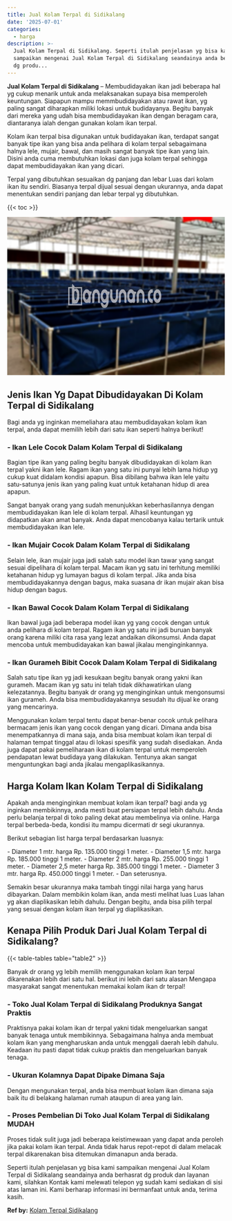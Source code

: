 ```yaml
---
title: Jual Kolam Terpal di Sidikalang
date: '2025-07-01'
categories:
  - harga
description: >-
  Jual Kolam Terpal di Sidikalang. Seperti itulah penjelasan yg bisa kami
  sampaikan mengenai Jual Kolam Terpal di Sidikalang seandainya anda berhasrat
  dg produ...
---
```


**Jual Kolam Terpal di Sidikalang** – Membudidayakan ikan jadi beberapa hal yg cukup menarik untuk anda melaksanakan supaya bisa memperoleh keuntungan. Siapapun mampu memmbudidayakan atau rawat ikan, yg paling sangat diharapkan miliki lokasi untuk budidayanya. Begitu banyak dari mereka yang udah bisa membudidayakan ikan dengan beragam cara, diantaranya ialah dengan gunakan kolam ikan terpal.

Kolam ikan terpal bisa digunakan untuk budidayakan ikan, terdapat sangat banyak tipe ikan yang bisa anda pelihara di kolam terpal sebagaimana halnya lele, mujair, bawal, dan masih sangat banyak tipe ikan yang lain. Disini anda cuma membutuhkan lokasi dan juga kolam terpal sehingga dapat membudidayakan ikan yang dicari.

Terpal yang dibutuhkan sesuaikan dg panjang dan lebar Luas dari kolam ikan itu sendiri. Biasanya terpal dijual sesuai dengan ukurannya, anda dapat menentukan sendiri panjang dan lebar terpal yg dibutuhkan.

{{< toc >}}

![Jual Kolam Terpal di Sidikalang](/images/jual-kolam-terpal-10.png)

## Jenis Ikan Yg Dapat Dibudidayakan Di Kolam Terpal di Sidikalang

Bagi anda yg inginkan memeliahara atau membudidayakan kolam ikan terpal, anda dapat memilih lebih dari satu ikan seperti halnya berikut!

### \- Ikan Lele Cocok Dalam Kolam Terpal di Sidikalang

Bagian tipe ikan yang paling begitu banyak dibudidayakan di kolam ikan terpal yakni ikan lele. Ragam ikan yang satu ini punyai lebih lama hidup yg cukup kuat didalam kondisi apapun. Bisa dibilang bahwa ikan lele yaitu satu-satunya jenis ikan yang paling kuat untuk ketahanan hidup di area apapun.

Sangat banyak orang yang sudah menunjukkan keberhasilannya dengan membudidayakan ikan lele di kolam terpal. Alhasil keuntungan yg didapatkan akan amat banyak. Anda dapat mencobanya kalau tertarik untuk membudidayakan ikan lele.

### \- Ikan Mujair Cocok Dalam Kolam Terpal di Sidikalang

Selain lele, ikan mujair juga jadi salah satu model ikan tawar yang sangat sesuai dipelihara di kolam terpal. Macam ikan yg satu ini terhitung memiliki ketahanan hidup yg lumayan bagus di kolam terpal. Jika anda bisa membudidayakannya dengan bagus, maka suasana dr ikan mujair akan bisa hidup dengan bagus.

### \- Ikan Bawal Cocok Dalam Kolam Terpal di Sidikalang

Ikan bawal juga jadi beberapa model ikan yg yang cocok dengan untuk anda pelihara di kolam terpal. Ragam ikan yg satu ini jadi buruan banyak orang karena miliki cita rasa yang lezat andaikan dikonsumsi. Anda dapat mencoba untuk membudidayakan kan bawal jikalau menginginkannya.

### \- Ikan Gurameh Bibit Cocok Dalam Kolam Terpal di Sidikalang

Salah satu tipe ikan yg jadi kesukaan begitu banyak orang yakni ikan gurameh. Macam ikan yg satu ini telah tidak dikhawatirkan ulang kelezatannya. Begitu banyak dr orang yg menginginkan untuk mengonsumsi ikan gurameh. Anda bisa membudidayakannya sesudah itu dijual ke orang yang mencarinya.

Menggunakan kolam terpal tentu dapat benar-benar cocok untuk pelihara bermacam jenis ikan yang cocok dengan yang dicari. Dimana anda bisa menempatkannya di mana saja, anda bisa membuat kolam ikan terpal di halaman tempat tinggal atau di lokasi spesifik yang sudah disediakan. Anda juga dapat pakai pemeliharaan ikan di kolam terpal untuk memperoleh pendapatan lewat budidaya yang dilakukan. Tentunya akan sangat menguntungkan bagi anda jikalau mengaplikasikannya.

## Harga Kolam Ikan Kolam Terpal di Sidikalang

Apakah anda menginginkan membuat kolam ikan terpal? bagi anda yg inginkan membikinnya, anda mesti buat persiapan terpal lebih dahulu. Anda perlu belanja terpal di toko paling dekat atau membelinya via online. Harga terpal berbeda-beda, kondisi itu mampu dicermati dr segi ukurannya.

Berikut sebagian list harga terpal berdasarkan luasnya:

\- Diameter 1 mtr. harga Rp. 135.000 tinggi 1 meter. - Diameter 1,5 mtr. harga Rp. 185.000 tinggi 1 meter. - Diameter 2 mtr. harga Rp. 255.000 tinggi 1 meter. - Diameter 2,5 meter harga Rp. 385.000 tinggi 1 meter. - Diameter 3 mtr. harga Rp. 450.000 tinggi 1 meter. - Dan seterusnya.

Semakin besar ukurannya maka tambah tinggi nilai harga yang harus dibayarkan. Dalam membikin kolam ikan, anda mesti melihat luas Luas lahan yg akan diaplikasikan lebih dahulu. Dengan begitu, anda bisa pilih terpal yang sesuai dengan kolam ikan terpal yg diaplikasikan.

## Kenapa Pilih Produk Dari Jual Kolam Terpal di Sidikalang?

{{< table-tables table="table2" >}}

Banyak dr orang yg lebih memilih menggunakan kolam ikan terpal dikarenakan lebih dari satu hal. berikut ini lebih dari satu alasan Mengapa masyarakat sangat menentukan memakai kolam ikan dr terpal!

### \- Toko Jual Kolam Terpal di Sidikalang Produknya Sangat Praktis

Praktisnya pakai kolam ikan dr terpal yakni tidak mengeluarkan sangat banyak tenaga untuk membikinnya. Sebagaimana halnya anda membuat kolam ikan yang mengharuskan anda untuk menggali daerah lebih dahulu. Keadaan itu pasti dapat tidak cukup praktis dan mengeluarkan banyak tenaga.

### \- Ukuran Kolamnya Dapat Dipake Dimana Saja

Dengan mengunakan terpal, anda bisa membuat kolam ikan dimana saja baik itu di belakang halaman rumah ataupun di area yang lain.

### \- Proses Pembelian Di Toko Jual Kolam Terpal di Sidikalang MUDAH

Proses tidak sulit juga jadi beberapa keistimewaan yang dapat anda peroleh jika pakai kolam ikan terpal. Anda tidak harus repot-repot di dalam melacak terpal dikarenakan bisa ditemukan dimanapun anda berada.

Seperti itulah penjelasan yg bisa kami sampaikan mengenai Jual Kolam Terpal di Sidikalang seandainya anda berhasrat dg produk dan layanan kami, silahkan Kontak kami melewati telepon yg sudah kami sediakan di sisi atas laman ini. Kami berharap informasi ini bermanfaat untuk anda, terima kasih.

**Ref by:** [Kolam Terpal Sidikalang](https://id.wikipedia.org/wiki/Kolam)
